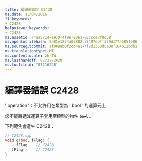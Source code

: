 ```yaml
---
title: 編譯器錯誤 C2428
ms.date: 11/04/2016
f1_keywords:
- C2428
helpviewer_keywords:
- C2428
ms.assetid: 74aa5714-e930-4f9e-9061-68ccce7f0d38
ms.openlocfilehash: 2a85e1874a03882ca8497eeff379d377a585fe06
ms.sourcegitcommit: 1f009ab0f2cc4a177f2d1353d5a38f164612bdb1
ms.translationtype: MT
ms.contentlocale: zh-TW
ms.lasthandoff: 07/27/2020
ms.locfileid: "87216228"
---
```

# <a name="compiler-error-c2428"></a>編譯器錯誤 C2428

' operation '：不允許用在類型為 ' bool ' 的運算元上

您不能將遞減運算子套用至類型的物件 **`bool`** 。

下列範例會產生 C2428：

```cpp
// C2428.cpp
void g(bool fFlag) {
   --fFlag;   // C2428
   fFlag--;   // C2428
}
```
